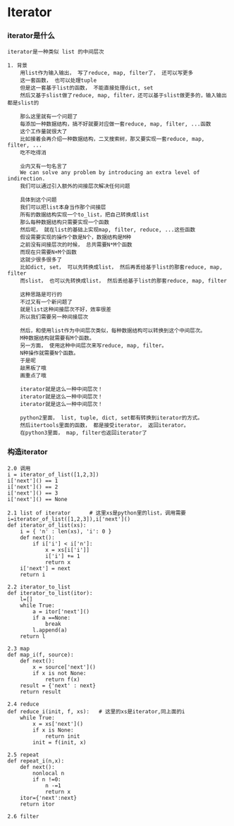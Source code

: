 # Iterator

### iterator是什么

    iterator是一种类似 list 的中间层次
    
    1. 背景
        用list作为输入输出， 写了reduce, map, filter了， 还可以写更多
        这一套函数， 也可以处理tuple
        但是这一套基于list的函数， 不能直接处理dict, set
        然后又基于slist做了reduce, map, filter，还可以基于slist做更多的，输入输出都是slist的
        
        那么这里就有一个问题了
        每添加一种数据结构，搞不好就要对应做一套reduce, map, filter, ...函数
        这个工作量就很大了       
        比如接着会再介绍一种数据结构，二叉搜索树，那又要实现一套reduce, map, filter, ...
        吃不吃得消
        
        业内又有一句名言了
        We can solve any problem by introducing an extra level of indirection.
        我们可以通过引入额外的间接层次解决任何问题
        
        具体到这个问题
        我们可以把list本身当作那个间接层
        所有的数据结构实现一个to_list，把自己转换成list
        那么每种数据结构只需要实现一个函数       
        然后呢， 就在list的基础上实现map, filter, reduce, ...这些函数
        假设需要实现的操作个数是N个，数据结构是M种
        之前没有间接层次的时候， 总共需要N*M个函数
        而现在只需要N+M个函数
        这就少很多很多了
        比如dict, set， 可以先转换成list， 然后再丢给基于list的那套reduce, map, filter
        而slist， 也可以先转换成list， 然后丢给基于list的那套reduce, map, filter
        
        这种思路是可行的
        不过又有一个新问题了
        就是list这种间接层次不好，效率很差
        所以我们需要另一种间接层次
        
        然后，和使用list作为中间层次类似，每种数据结构可以转换到这个中间层次。
        M种数据结构就需要有M个函数。
        另一方面， 使用这种中间层次来写reduce, map, filter。
        N种操作就需要N个函数。
        于是呢
        敲黑板了哦
        画重点了哦
        
        iterator就是这么一种中间层次！
        iterator就是这么一种中间层次！
        iterator就是这么一种中间层次！
        
        python2里面， list, tuple, dict, set都有转换到iterator的方式。
        然后itertools里面的函数， 都是接受iterator， 返回iterator。
        在python3里面， map, filter也返回iterator了      
         
### 构造iterator
  
    2.0 调用
    i = iterator_of_list([1,2,3])
    i['next']() == 1
    i['next']() == 2
    i['next']() == 3
    i['next']() == None
    
    2.1 list of iterator      # 这里xs是python里的list，调用需要i=iterator_of_list([1,2,3]),i['next']()
    def iterator_of_list(xs):   
        i = { 'n' : len(xs), 'i': 0 }
        def next():
            if i['i'] < i['n']:
                x = xs[i['i']]
                i['i'] += 1
                return x
        i['next'] = next
        return i
        
    2.2 iterator_to_list
    def iterator_to_list(itor):
        l=[]    
        while True:
            a = itor['next']()
            if a ==None:
                break
            l.append(a)
        return l       
           
    2.3 map
    def map_i(f, source):
        def next():
            x = source['next']()
            if x is not None:
                return f(x)
        result = {'next' : next}
        return result
        
    2.4 reduce
    def reduce_i(init, f, xs):   # 这里的xs是iterator,同上面的i
        while True:
            x = xs['next']()
            if x is None:
                return init
            init = f(init, x)
        
    2.5 repeat
    def repeat_i(n,x):
        def next():
            nonlocal n
            if n !=0:            
                n -=1
                return x
        itor={'next':next}
        return itor   
        
    2.6 filter
    

